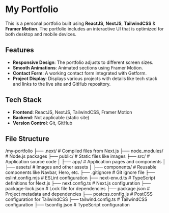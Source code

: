 # My Portfolio

This is a personal portfolio built using **ReactJS**, **NextJS**, **TailwindCSS** & **Framer Motion**. The portfolio includes an interactive UI that is optimized for both desktop and mobile devices.

## Features

- **Responsive Design**: The portfolio adjusts to different screen sizes.
- **Smooth Animations**: Animated sections using Framer Motion.
- **Contact Form**: A working contact form integrated with Getform.
- **Project Display**: Displays various projects with details like tech stack and links to the live site and GitHub repository.

## Tech Stack

- **Frontend**: ReactJS, NextJS, TailwindCSS, Framer Motion
- **Backend**: Not applicable (static site)
- **Version Control**: Git, GitHub

## File Structure
/my-portfolio ├── .next/ # Compiled files from Next.js ├── node_modules/ # Node.js packages ├── public/ # Static files like images ├── src/ # Application source code │ ├── app/ # Application pages and components │ ├── assets/ # Images and other assets │ ├── components/ # Reusable components like Navbar, Hero, etc. ├── .gitignore # Git ignore file ├── eslint.config.mjs # ESLint configuration ├── next-env.d.ts # TypeScript definitions for Next.js ├── next.config.ts # Next.js configuration ├── package-lock.json # Lock file for dependencies ├── package.json # Project metadata and dependencies ├── postcss.config.js # PostCSS configuration for TailwindCSS ├── tailwind.config.ts # TailwindCSS configuration ├── tsconfig.json # TypeScript configuration
